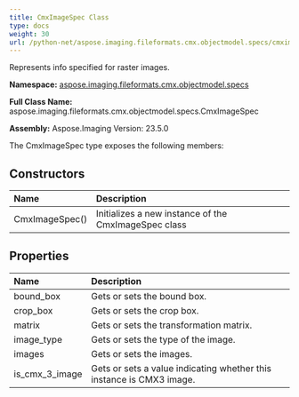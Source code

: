 ```yaml
---
title: CmxImageSpec Class
type: docs
weight: 30
url: /python-net/aspose.imaging.fileformats.cmx.objectmodel.specs/cmximagespec/
---
```


Represents info specified for raster images.

**Namespace:** [aspose.imaging.fileformats.cmx.objectmodel.specs](/imaging/python-net/aspose.imaging.fileformats.cmx.objectmodel.specs/)

**Full Class Name:** aspose.imaging.fileformats.cmx.objectmodel.specs.CmxImageSpec

**Assembly:**  Aspose.Imaging Version: 23.5.0

The CmxImageSpec type exposes the following members:
## **Constructors**
|**Name**|**Description**|
| :- | :- |
|CmxImageSpec()|Initializes a new instance of the CmxImageSpec class|
## **Properties**
|**Name**|**Description**|
| :- | :- |
|bound_box|Gets or sets the bound box.|
|crop_box|Gets or sets the crop box.|
|matrix|Gets or sets the transformation matrix.|
|image_type|Gets or sets the type of the image.|
|images|Gets or sets the images.|
|is_cmx_3_image|Gets or sets a value indicating whether this instance is CMX3 image.|
